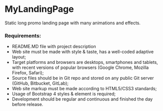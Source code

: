 # MyLandingPage
Static long promo landing page with many animations and effects.


### Requirements:
- README.MD file with project description
- Web site must be made with style & taste, has a well-coded adaptive layout;
- Target platforms and browsers are desktops, smartphones and tablets, with recent versions of popular browsers (Google Chrome, Mozilla Firefox, Safari);
- Source files should be in Git repo and stored on any public Git server (GitHub, Bitbucket, GitLab);
- Web site markup must be made according to HTML5/CSS3 standards;
- Usage of Bootstrap 4 styles & element is required;
- Development should be regular and continuous and finished the day before release.


